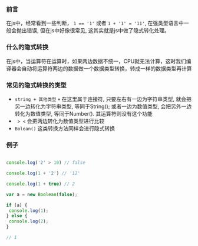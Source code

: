 ### 前言
  在js中，经常看到一些判断， ``` 1 == '1' ``` 或者 ``` 1 + '1' = '11' ```, 在强类型语言中一般会抛出错误, 但在js中好像很常见, 这其实就是js中做了隐式转化处理。
  
### 什么的隐式转换
   在js中，当运算符在运算时，如果两边数据不统一，CPU就无法计算，这时我们编译器会自动将运算符两边的数据做一个数据类型转换，转成一样的数据类型再计算
   
### 常见的隐式转换的类型
  -  ```string + 其他类型``` ```+``` 在这里属于连接符, 只要左右有一边为字符串类型, 就会把另一边转化为字符串类型, 等同于String(); 或者一边为数值类型, 会把另外一边转化为数值类型, 等同于Number(). 其运算符则没有这个功能
  - ``` > <``` 会把两边转化为数值类型进行比较
  -  ``` Bolean() ``` 这类转换方法同样会进行隐式转换
  
### 例子
 ```js
 
 console.log('2' > 10) // false
 
 console.log(1 + '2') // '12'
 
 console.log(1 + true) // 2
 
 var a = new Boolean(false);
 
 if (a) {
  console.log(1);
 } else {
  console.log(2);
 }
 
 // 1
 
 ```
